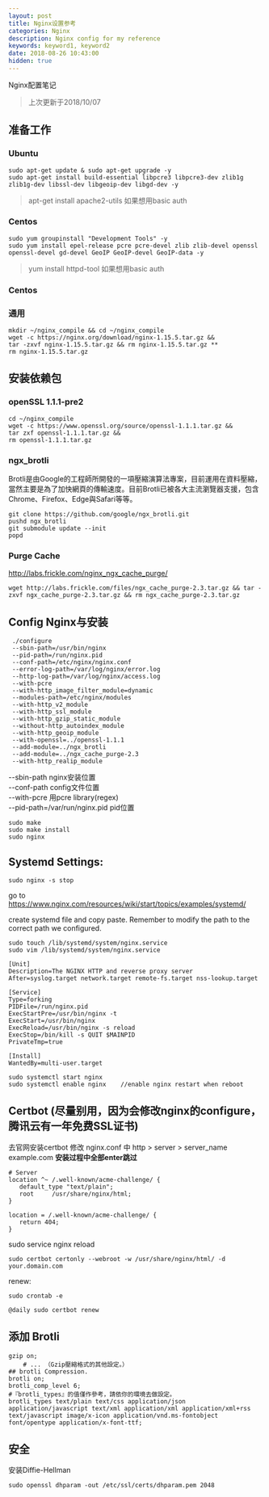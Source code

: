```yaml
---
layout: post
title: Nginx设置参考
categories: Nginx
description: Nginx config for my reference
keywords: keyword1, keyword2
date: 2018-08-26 10:43:00
hidden: true
---
```


Nginx配置笔记

<!-- more -->

> 上次更新于2018/10/07

准备工作
---------------
### Ubuntu
```
sudo apt-get update & sudo apt-get upgrade -y
sudo apt-get install build-essential libpcre3 libpcre3-dev zlib1g zlib1g-dev libssl-dev libgeoip-dev libgd-dev -y
```
> apt-get install apache2-utils 如果想用basic auth
### Centos
```
sudo yum groupinstall "Development Tools" -y
sudo yum install epel-release pcre pcre-devel zlib zlib-devel openssl openssl-devel gd-devel GeoIP GeoIP-devel GeoIP-data -y
```
> yum install httpd-tool 如果想用basic auth

### Centos

### 通用
```
mkdir ~/nginx_compile && cd ~/nginx_compile
wget -c https://nginx.org/download/nginx-1.15.5.tar.gz && 
tar -zxvf nginx-1.15.5.tar.gz && rm nginx-1.15.5.tar.gz **
rm nginx-1.15.5.tar.gz
```

安装依赖包
-----------------------------
### openSSL 1.1.1-pre2
```
cd ~/nginx_compile
wget -c https://www.openssl.org/source/openssl-1.1.1.tar.gz && 
tar zxf openssl-1.1.1.tar.gz && 
rm openssl-1.1.1.tar.gz
```

### ngx_brotli
Brotli是由Google的工程師所開發的一項壓縮演算法專案，目前運用在資料壓縮，當然主要是為了加快網頁的傳輸速度。目前Brotli已被各大主流瀏覽器支援，包含Chrome、Firefox、Edge與Safari等等。
```
git clone https://github.com/google/ngx_brotli.git
pushd ngx_brotli
git submodule update --init
popd
```

### Purge Cache

http://labs.frickle.com/nginx_ngx_cache_purge/
```
wget http://labs.frickle.com/files/ngx_cache_purge-2.3.tar.gz && tar -zxvf ngx_cache_purge-2.3.tar.gz && rm ngx_cache_purge-2.3.tar.gz
```

Config Nginx与安装
-----------------------------
```
 ./configure
 --sbin-path=/usr/bin/nginx
 --pid-path=/run/nginx.pid
 --conf-path=/etc/nginx/nginx.conf 
 --error-log-path=/var/log/nginx/error.log 
 --http-log-path=/var/log/nginx/access.log 
 --with-pcre 
 --with-http_image_filter_module=dynamic 
 --modules-path=/etc/nginx/modules 
 --with-http_v2_module 
 --with-http_ssl_module 
 --with-http_gzip_static_module 
 --without-http_autoindex_module
 --with-http_geoip_module
 --with-openssl=../openssl-1.1.1
 --add-module=../ngx_brotli
 --add-module=../ngx_cache_purge-2.3
 --with-http_realip_module
```
--sbin-path nginx安装位置  
--conf-path config文件位置  
--with-pcre 用pcre library(regex)  
--pid-path=/var/run/nginx.pid  pid位置  
``` 
sudo make 
sudo make install  
sudo nginx
``` 
 
Systemd Settings:
-----------------------------
```
sudo nginx -s stop
```
go to https://www.nginx.com/resources/wiki/start/topics/examples/systemd/

create systemd file and copy paste. Remember to modify the path to the correct path we configured.
```
sudo touch /lib/systemd/system/nginx.service
sudo vim /lib/systemd/system/nginx.service
```
```
[Unit]
Description=The NGINX HTTP and reverse proxy server
After=syslog.target network.target remote-fs.target nss-lookup.target

[Service]
Type=forking
PIDFile=/run/nginx.pid
ExecStartPre=/usr/bin/nginx -t
ExecStart=/usr/bin/nginx
ExecReload=/usr/bin/nginx -s reload
ExecStop=/bin/kill -s QUIT $MAINPID
PrivateTmp=true

[Install]
WantedBy=multi-user.target
```
```
sudo systemctl start nginx
sudo systemctl enable nginx    //enable nginx restart when reboot
```

Certbot  (尽量别用，因为会修改nginx的configure，腾讯云有一年免费SSL证书)
----------------------------------------------------------
去官网安装certbot
修改 nginx.conf 中 http > server > server_name example.com
**安装过程中全部enter跳过**

```
# Server
location ^~ /.well-known/acme-challenge/ {
   default_type "text/plain";
   root     /usr/share/nginx/html;
}

location = /.well-known/acme-challenge/ {
   return 404;
}
```

sudo service nginx reload
```
sudo certbot certonly --webroot -w /usr/share/nginx/html/ -d your.domain.com
```
renew:
```
sudo crontab -e
```
```
@daily sudo certbot renew
```

添加 Brotli
-----------------------------
```
gzip on;
    # ... （Gzip壓縮格式的其他設定。）
## brotli Compression.
brotli on;
brotli_comp_level 6;
#『brotli_types』的值僅作參考，請依你的環境去做設定。
brotli_types text/plain text/css application/json application/javascript text/xml application/xml application/xml+rss text/javascript image/x-icon application/vnd.ms-fontobject font/opentype application/x-font-ttf;
```

安全
----------------------------
安装Diffie-Hellman 
```
sudo openssl dhparam -out /etc/ssl/certs/dhparam.pem 2048
```